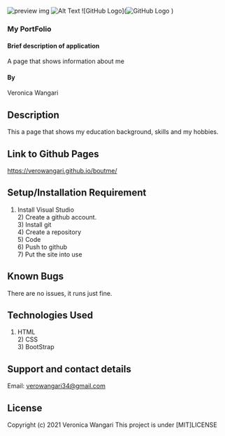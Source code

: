 

![preview img]()
![Alt Text](url)
![GitHub Logo](![GitHub Logo](https://example.com/images/logo.png)
)

### My PortFolio
#### Brief description of application
A page that shows information about me
#### By 
Veronica Wangari
## Description
This a page that shows my education background, skills and my hobbies.<br> 
## Link to Github Pages
https://verowangari.github.io/boutme/

## Setup/Installation Requirement
1) Install Visual Studio <br> 2) Create a github account. <br> 3) Install git <br> 4) Create a repository <br> 5) Code <br> 6) Push to github <br>7) Put the site into use

## Known Bugs
There are no issues, it runs just fine.
## Technologies Used
1) HTML <br> 2) CSS <br> 3) BootStrap
## Support and contact details
Email: verowangari34@gmail.com
## License
Copyright (c) 2021 Veronica Wangari
This project is under [MIT]LICENSE